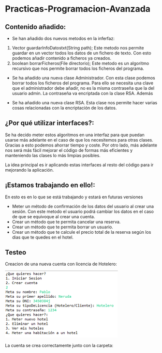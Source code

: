 # Practicas-Programacion-Avanzada

## Contenido añadido:

- Se han añadido dos nuevos metodos en la inferfaz:
1. Vector<String> guardarInfoDatostxt(String path); Este metodo nos permite guardar en un vector todos los datos de un fichero de texto. Con esto podemos añadir contenido a ficheros ya creados.
2. boolean borrarFicheros(File directorio); Este metodo es un algoritmo recursivo que nos permite borrar todos los ficheros del programa.
  
- Se ha añadido una nueva clase Administrador. Con esta clase podemos borrar todos los ficheros del programa. Para ello se necesita una clave que el administrador debe añadir, no es la misma contraseña que la del usuario admin. La contraseña va encriptada con la clase RSA. Además 

- Se ha añadido una nueva clase RSA. Esta clase nos permite hacer varias cosas relacionadas con la encriptación de los datos.



## ¿Por qué utilizar interfaces?:

  Se ha decido meter estos algoritmos en una interfaz para que puedan usarse más adelante en el caso de que los necesitemos para otras clases. Gracias a esto podemos ahorrar tiempo y coste.
  Por otro lado, más adelante nos será más fácil mejorar el código de formas más eficientes y manteniendo las clases lo más limpias posibles.
  
  La idea principal es ir aplicando estas interfaces al resto del código para ir mejorando la aplicación.
  
## ¡Estamos trabajando en ello!:

En esto es en lo que se está trabajando y estará en futuras versiones

- Meter un método de confirmación de los datos del usuario al crear una sesión. Con este metodo el usuario podrá cambiar los datos en el caso de que se equivoque al crear una cuenta.
- Crear un método que te permita cancelar una reserva.
- Crear un método que te permita borrar un usuario.
- Crear un método que te calcule el precio total de la reserva según los dias que te quedes en el hotel.

## Testeo

Creacion de una nueva cuenta con licencia de Hotelero:

![](Assets/CrearCuentaHotelero.png)

La cuenta se crea correctamente junto con la carpeta:


